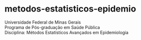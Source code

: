 # metodos-estatisticos-epidemio

Universidade Federal de Minas Gerais  
Programa de Pós-graduação em Saúde Pública  
Disciplina: Métodos Estatísticos Avançados em Epidemiologia  
